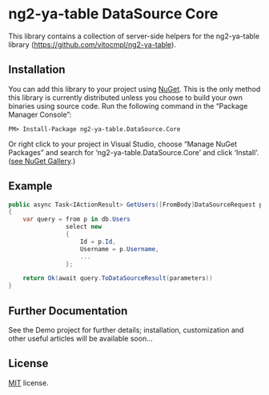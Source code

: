 ng2-ya-table DataSource Core
===============================

This library contains a collection of server-side helpers for the ng2-ya-table library (https://github.com/vitocmpl/ng2-ya-table). 


## Installation

You can add this library to your project using [NuGet](https://www.nuget.org/). This is the only method this library is currently distributed unless
you choose to build your own binaries using source code. Run the following command in the “Package Manager Console”:

    PM> Install-Package ng2-ya-table.DataSource.Core
    
Or right click to your project in Visual Studio, choose “Manage NuGet Packages” and search for ‘ng2-ya-table.DataSource.Core’ and click ‘Install’.
([see NuGet Gallery](https://www.nuget.org/packages/ng2-ya-table.DataSource.Core/).)


## Example 

```csharp
public async Task<IActionResult> GetUsers([FromBody]DataSourceRequest parameters)
{
    var query = from p in db.Users
                select new
                {
                    Id = p.Id,
                    Username = p.Username,
                    ...
                };

    return Ok(await query.ToDataSourceResult(parameters))
}
```


## Further Documentation

See the Demo project for further details; installation, customization and other useful articles will be available soon...


## License

[MIT](LICENSE) license.